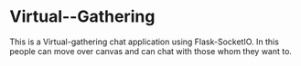 # Virtual--Gathering
This is a Virtual-gathering chat application using Flask-SocketIO. In this people can move over canvas and can chat with those whom they want to.
